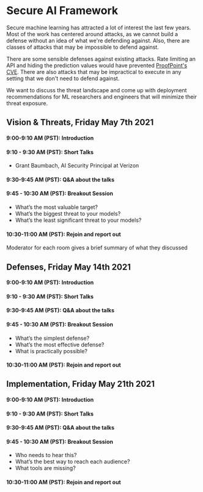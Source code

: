 # Secure AI Framework

Secure machine learning has attracted a lot of interest the last few years. Most of the work has centered around attacks, 
as we cannot build a defense without an idea of what we're defending against. Also, there are classes of attacks that may
be impossible to defend against. 

There are some sensible defenses against existing attacks. Rate limiting an API and hiding the prediction values would 
have prevented [ProofPoint's CVE](https://nvd.nist.gov/vuln/detail/CVE-2019-20634). There are also attacks that may be 
impractical to execute in any setting that we don't need to defend against. 

We want to discuss the threat landscape and come up with deployment recommendations for ML researchers and engineers that 
will minimize their threat exposure. 


## Vision & Threats, Friday May 7th 2021
#### 9:00-9:10 AM (PST): Introduction

#### 9:10 - 9:30 AM (PST): Short Talks

- Grant Baumbach, AI Security Principal at Verizon

#### 9:30-9:45 AM (PST): Q&A about the talks

#### 9:45 - 10:30 AM (PST): Breakout Session

- What’s the most valuable target?
- What’s the biggest threat to your models?
- What’s the least significant threat to your models?

#### 10:30-11:00 AM (PST): Rejoin and report out

Moderator for each room gives a brief summary of what they discussed

## Defenses, Friday May 14th 2021

#### 9:00-9:10 AM (PST): Introduction

#### 9:10 - 9:30 AM (PST): Short Talks

#### 9:30-9:45 AM (PST): Q&A about the talks

#### 9:45 - 10:30 AM (PST): Breakout Session

- What’s the simplest defense?
- What’s the most effective defense?
- What is practically possible?

#### 10:30-11:00 AM (PST): Rejoin and report out

## Implementation, Friday May 21th 2021

#### 9:00-9:10 AM (PST): Introduction

#### 9:10 - 9:30 AM (PST): Short Talks

#### 9:30-9:45 AM (PST): Q&A about the talks

#### 9:45 - 10:30 AM (PST): Breakout Session

- Who needs to hear this?
- What’s the best way to reach each audience?
- What tools are missing?

#### 10:30-11:00 AM (PST): Rejoin and report out

